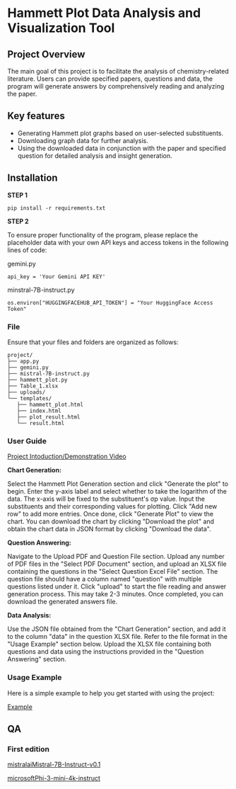 # Hammett Plot Data Analysis and Visualization Tool

## Project Overview
The main goal of this project is to facilitate the analysis of chemistry-related literature. Users can provide specified papers, questions and data, the program will generate answers by comprehensively reading and analyzing the paper.

## Key features 

- Generating Hammett plot graphs based on user-selected substituents.
- Downloading graph data for further analysis.
- Using the downloaded data in conjunction with the paper and specified question for detailed analysis and insight generation.

## Installation

**STEP 1**

    pip install -r requirements.txt

**STEP 2**

To ensure proper functionality of the program, please replace the placeholder data with your own API keys and access tokens in the following lines of code:

gemini.py

    api_key = 'Your Gemini API KEY'
    
minstral-7B-instruct.py

    os.environ["HUGGINGFACEHUB_API_TOKEN"] = "Your HuggingFace Access Token"

### File

Ensure that your files and folders are organized as follows:

 ```
project/
├── app.py
├── gemini.py
├── mistral-7B-instruct.py
├── hammett_plot.py
├── Table_1.xlsx
├── uploads/
└── templates/
    ├── hammett_plot.html
    ├── index.html
    ├── plot_result.html
    └── result.html
```

### User Guide
[Project Intoduction/Demonstration Video](https://youtu.be/eci8HjQMh_I)


**Chart Generation:**

Select the Hammett Plot Generation section and click "Generate the plot" to begin.
Enter the y-axis label and select whether to take the logarithm of the data. The x-axis will be fixed to the substituent's σp value.
Input the substituents and their corresponding values for plotting. Click "Add new row" to add more entries.
Once done, click "Generate Plot" to view the chart. You can download the chart by clicking "Download the plot" and obtain the chart data in JSON format by clicking "Download the data".

**Question Answering:**

Navigate to the Upload PDF and Question File section.
Upload any number of PDF files in the "Select PDF Document" section, and upload an XLSX file containing the questions in the "Select Question Excel File" section. The question file should have a column named "question" with multiple questions listed under it.
Click "upload" to start the file reading and answer generation process. This may take 2-3 minutes. Once completed, you can download the generated answers file.

**Data Analysis:**

Use the JSON file obtained from the "Chart Generation" section, and add it to the column "data" in the question XLSX file. Refer to the file format in the "Usage Example" section below.
Upload the XLSX file containing both questions and data using the instructions provided in the "Question Answering" section.

### Usage Example
Here is a simple example to help you get started with using the project:

[Example](https://github.com/ArthurArthurArthur0817/LLM-RAG/blob/main/Example.pdf)



## QA
### First edition
[mistralaiMistral-7B-Instruct-v0.1](https://github.com/ArthurArthurArthur0817/LLM-RAG/blob/main/QA(mistralaiMistral-7B-Instruct-v0.1)_Dennis.docx)

[microsoftPhi-3-mini-4k-instruct](https://github.com/ArthurArthurArthur0817/LLM-RAG/blob/main/QA(microsoftPhi-3-mini-4k-instruct)_Dennis.docx)



